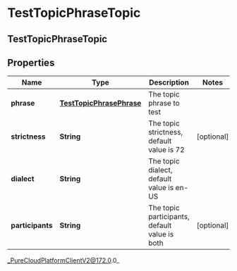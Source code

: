 # TestTopicPhraseTopic

## TestTopicPhraseTopic

## Properties

|Name | Type | Description | Notes|
|------------ | ------------- | ------------- | -------------|
| **phrase** | [**TestTopicPhrasePhrase**](TestTopicPhrasePhrase) | The topic phrase to test | |
| **strictness** | **String** | The topic strictness, default value is 72 | [optional] |
| **dialect** | **String** | The topic dialect, default value is en-US | |
| **participants** | **String** | The topic participants, default value is both | [optional] |



_PureCloudPlatformClientV2@172.0.0_
